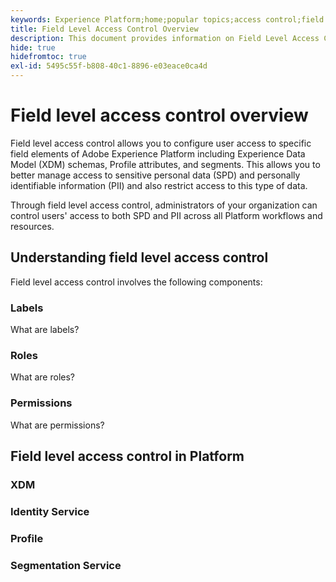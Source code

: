 ```yaml
---
keywords: Experience Platform;home;popular topics;access control;field level access control;FLAC
title: Field Level Access Control Overview
description: This document provides information on Field Level Access Control in Adobe Experience Platform
hide: true
hidefromtoc: true
exl-id: 5495c55f-b808-40c1-8896-e03eace0ca4d
---
```

# Field level access control overview

Field level access control allows you to configure user access to specific field elements of Adobe Experience Platform including Experience Data Model (XDM) schemas, Profile attributes, and segments. This allows you to better manage access to sensitive personal data (SPD) and personally identifiable information (PII) and also restrict access to this type of data.

Through field level access control, administrators of your organization can control users' access to both SPD and PII across all Platform workflows and resources.

## Understanding field level access control

Field level access control involves the following components:

### Labels

What are labels?

### Roles

What are roles?

### Permissions

What are permissions?

## Field level access control in Platform

### XDM

### Identity Service

### Profile

### Segmentation Service